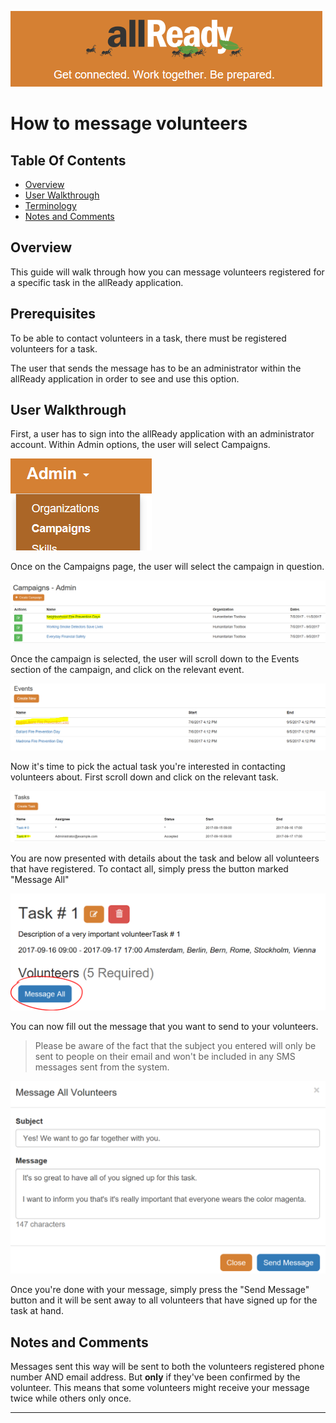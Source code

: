 ![](images/ALLReady.png?raw=true)

# How to message volunteers

## Table Of Contents

* [Overview](#overview)
* [User Walkthrough](#user-walkthrough)
* [Terminology](#terminology)
* [Notes and Comments](#notes-and-comments)

## <a name='Overview'></a> Overview

This guide will walk through how you can message volunteers registered for a specific task in the allReady application.

## <a name='Prerequisites'></a> Prerequisites  
 
To be able to contact volunteers in a task, there must be registered volunteers for a task.

The user that sends the message has to be an administrator within the allReady application in order to see and use this option.

## <a name='User_Walkthrough'></a> User Walkthrough

First, a user has to sign into the allReady application with an administrator account.
Within Admin options, the user will select Campaigns.

![](images/AdminCampaignDropdown.PNG?raw=true)

Once on the Campaigns page, the user will select the campaign in question.

![](images/AdminSelectCampaign.PNG?raw=true)

Once the campaign is selected, the user will scroll down to the Events section of the campaign, and click on the relevant event.

![](images/AdminSelectEvent.PNG?raw=true)

Now it's time to pick the actual task you're interested in contacting volunteers about. First scroll down and click on the relevant task.

![](images/AdminSelectTask.PNG?raw=true)

You are now presented with details about the task and below all volunteers that have registered. To contact all, simply press the button marked "Message All"

![](images/AdminMessageAllVolunteers.PNG?raw=true)

You can now fill out the message that you want to send to your volunteers.

> Please be aware of the fact that the subject you entered will only be sent to people on their email and won't be included in any SMS messages sent from the system.

![](images/AdminMessageVolunteerExample.PNG?raw=true)

Once you're done with your message, simply press the "Send Message" button and it will be sent away to all volunteers that have signed up for the task at hand.

## <a name='Notes_and_Comments'></a> Notes and Comments

Messages sent this way will be sent to both the volunteers registered phone number AND email address. But **only** if they've been confirmed by the volunteer. This means that some volunteers might receive your message twice while others only once.

_____